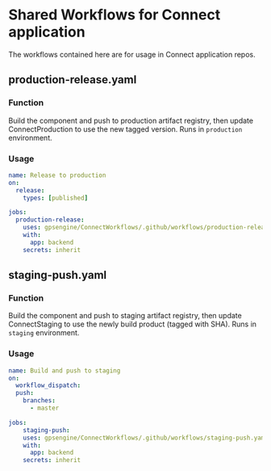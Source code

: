# Shared Workflows for Connect application

The workflows contained here are for usage in Connect application repos.


## production-release.yaml

### Function

Build the component and push to production artifact registry, then update ConnectProduction to use
the new tagged version. Runs in `production` environment.

### Usage

```yaml
name: Release to production
on:
  release:
    types: [published]

jobs:
  production-release:
    uses: gpsengine/ConnectWorkflows/.github/workflows/production-release.yaml@v1
    with:
      app: backend
    secrets: inherit
```


## staging-push.yaml

### Function

Build the component and push to staging artifact registry, then update ConnectStaging to use
the newly build product (tagged with SHA). Runs in `staging` environment.

### Usage

```yaml
name: Build and push to staging
on:
  workflow_dispatch:
  push:
    branches:
      - master

jobs:
	staging-push:
    uses: gpsengine/ConnectWorkflows/.github/workflows/staging-push.yaml@v1
    with:
      app: backend
    secrets: inherit
```

